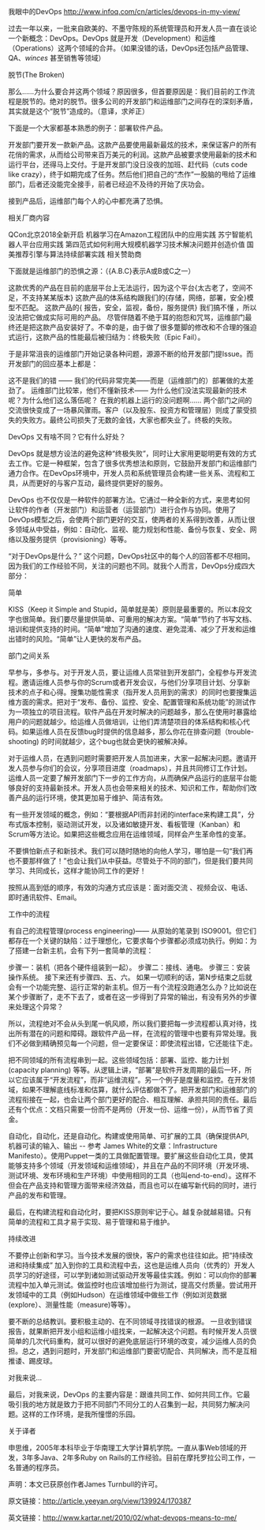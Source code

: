 我眼中的DevOps http://www.infoq.com/cn/articles/devops-in-my-view/

过去一年以来，一批来自欧美的、不墨守陈规的系统管理员和开发人员一直在谈论一个新概念：DevOps。DevOps 就是开发（Development）和运维（Operations）这两个领域的合并。（如果没错的话，DevOps还包括产品管理、QA、*winces* 甚至销售等领域）

脱节(The Broken)

那么……为什么要合并这两个领域？原因很多，但首要原因是：我们目前的工作流程是脱节的。绝对的脱节。很多公司的开发部门和运维部门之间存在的深刻矛盾，其实就是这个“脱节”造成的。（意译，求斧正）

下面是一个大家都基本熟悉的例子：部署软件产品。

开发部门要开发一款新产品。这款产品要使用最新最炫的技术，来保证客户的所有花俏的需求，从而给公司带来百万美元的利润。这款产品被要求使用最新的技术和运行平台，还得马上交付。于是开发部门没日没夜的加班、赶代码（cuts code like crazy），终于如期完成了任务。然后他们把自己的“杰作”一股脑的甩给了运维部门，后者还没能完全接手，前者已经迫不及待的开始了庆功会。

接到产品后，运维部门每个人的心中都充满了恐惧。



相关厂商内容

QCon北京2018全新开启
机器学习在Amazon工程团队中的应用实践 苏宁智能机器人平台应用实践 第四范式如何利用大规模机器学习技术解决问题并创造价值 国美推荐引擎与算法持续部署实践
相关赞助商

 
下面就是运维部门的恐惧之源：（{A.B.C}表示A或B或C之一）

这款优秀的产品在目前的底层平台上无法运行，因为这个平台{太古老了，空间不足，不支持某某版本}
这款产品的体系结构跟我们的{存储，网络，部署，安全}模型不匹配。
这款产品的{ 报告，安全，监视，备份，服务提供} 我们搞不懂 ，所以没法把它做成实际可用的产品。
尽管伴随着不绝于耳的抱怨和咒骂，运维部门最终还是把这款产品安装好了。不幸的是，由于做了很多蹩脚的修改和不合理的强迫式运行，这款产品的性能最后被归结为：终极失败（Epic Fail）。



于是非常沮丧的运维部门开始记录各种问题，源源不断的给开发部门提Issue。而开发部门的回应基本上都是：

这不是我们的错 —— 我们的代码非常完美——而是（运维部门的）部署做的太差劲了。
运维部门比较笨，他们不懂新技术—— 为什么他们没法实现最新的技术呢？为什么他们这么落伍呢？
在我的机器上运行的没问题啊……
两个部门之间的交流很快变成了一场暴风骤雨。客户（以及股东、投资方和管理层）则成了蒙受损失的失败方。最终公司损失了无数的金钱，大家也都失业了。终极的失败。

DevOps 又有啥不同？它有什么好处？

DevOps 就是想方设法的避免这种“终极失败”，同时让大家用更聪明更有效的方式去工作。它是一种框架，包含了很多优秀想法和原则，它鼓励开发部门和运维部门通力合作。在DevOps环境中，开发人员和系统管理员会构建一些关系、流程和工具，从而更好的与客户互动，最终提供更好的服务。

DevOps 也不仅仅是一种软件的部署方法。它通过一种全新的方式，来思考如何让软件的作者（开发部门）和运营者（运营部门）进行合作与协同。使用了DevOps模型之后，会使两个部门更好的交互，使两者的关系得到改善，从而让很多领域从中受益，例如：自动化、监视、能力规划和性能、备份与恢复、安全、网络以及服务提供（provisioning）等等。

“对于DevOps是什么？” 这个问题，DevOps社区中的每个人的回答都不尽相同。因为我们的工作经验不同，关注的问题也不同。就我个人而言，DevOps分成四大部分：

简单

KISS（Keep it Simple and Stupid，简单就是美）原则是最重要的。所以本段文字也很简单。我们要尽量提供简单、可重用的解决方案。“简单”节约了书写文档、培训和提供支持的时间。“简单”增加了沟通的速度、避免混淆、减少了开发和运维出错时的风险。“简单”让人更快的发布产品。

部门之间关系

早参与，多参与。对于开发人员，要让运维人员常驻到开发部门，全程参与开发流程。邀请运维人员参与你的Scrum或者开发会议，与他们分享项目计划、分享新技术的点子和心得。搜集功能性需求（指开发人员用到的需求）的同时也要搜集运维方面的需求。把对于“发布、备份、监控、安全、配置管理和系统功能”的测试作为一项独立的项目流程。软件产品在开发时解决的问题越多，那么在使用时暴露给用户的问题就越少。给运维人员做培训，让他们弄清楚项目的体系结构和核心代码。如果运维人员在反馈bug时提供的信息越多，那么你花在排查问题（trouble-shooting) 的时间就越少，这个bug也就会更快的被解决掉。

对于运维人员，在遇到问题时需要把开发人员加进来，大家一起解决问题。邀请开发人员参与你们的会议，分享项目进度（roadmaps），并且共同修订工作计划。运维人员一定要了解开发部门下一步的工作方向，从而确保产品运行的底层平台能够良好的支持最新技术。开发人员也会带来相关的技术、知识和工作，帮助你们改善产品的运行环境，使其更加易于维护、简洁有效。

有一些开发领域的概念，例如：“要根据API而非封闭的interface来构建工具”，分布式版本控制，驱动测试开发，以及诸如敏捷开发、看板管理（Kanban）和Scrum等方法论。如果把这些概念应用在运维领域，同样会产生革命性的变革。

不要惧怕新点子和新技术。我们可以随时随地的向他人学习，哪怕是一句“我们再也不要那样做了！”也会让我们从中获益。尽管处于不同的部门，但是我们要共同学习、共同成长，这样才能协同工作的更好！

按照从高到低的顺序，有效的沟通方式应该是：面对面交流 、视频会议、电话、即时通讯软件、Email。

工作中的流程

有自己的流程管理(process engineering)—— 从原始的笔录到 ISO9001。但它们都存在一个关键的缺陷：过于理想化，它要求每个步骤都必须成功执行。例如：为了搭建一台新主机，会有下列一套简单的流程：

步骤一：装机（把各个硬件组装到一起）。
步骤二：接线、通电。
步骤三：安装操作系统。
接下来还有步骤四、五、六。
如果一切顺利的话，第N步结束之后就会有一个功能完整、运行正常的新主机。但万一有个流程没跑通怎么办？比如说在某个步骤断了，走不下去了，或者在这一步得到了异常的输出，有没有另外的步骤来处理这个异常？

所以，流程绝对不会从头到尾一帆风顺，所以我们要把每一步流程都认真对待，找出所有潜在的问题和障碍。跟软件产品一样，在流程的管理中也要有异常处理。我们不必做到精确预见每一个问题，但一定要保证：即使流程出错，它还能往下走。

把不同领域的所有流程串到一起。这些领域包括：部署、监控、能力计划(capacity planning) 等等。从逻辑上讲，“部署”是软件开发周期的最后一环，所以它应该属于“开发流程”，而非“运维流程”。另一个例子是度量和监控。在开发领域，如果不理解底线标准和估算，就什么评估都做不了。把开发部门和运维部门的流程衔接在一起，也会让两个部门更好的配合、相互理解、承担共同的责任。最后还有个优点：文档只需要一份而不是两份（开发一份、运维一份），从而节省了资金。

自动化，自动化，还是自动化。构建或使用简单、可扩展的工具（确保提供API, 机器可读的输入、输出 -- 参考 James White的文章：Infrastructure Manifesto）。使用Puppet一类的工具做配置管理。要扩展这些自动化工具，使其能够支持多个领域（开发领域和运维领域），并且在产品的不同环境（开发环境、测试环境、发布环境和生产环境）中使用相同的工具（也叫end-to-end）。这样不但会在产品支持和管理方面带来经济效益，而且也可以在编写新代码的同时，进行产品的发布和管理。

最后，在构建流程和自动化时，要把KISS原则牢记于心。越复杂就越易错。只有简单的流程和工具才易于实现、易于管理和易于维护。

持续改进

不要停止创新和学习。当今技术发展的很快，客户的需求也往往如此。把“持续改进和持续集成” 加入到你的工具和流程中去，这也是运维人员向（优秀的）开发人员学习的好途径，可以学到诸如测试驱动开发等最佳实践。例如：可以向你的部署流程中加入单元测试。做监控时也应该增加些行为测试，提高交付质量。尝试用开发领域中的工具（例如Hudson）在运维领域中做些工作（例如浏览数据(explore）、测量性能（measure)等等）。

要不断的总结教训。要积极主动的、在不同领域寻找错误的根源。 一旦收到错误报告，就果断把开发小组和运维小组找来，一起解决这个问题。有时候开发人员很简单的几次代码重构，就可以很好的避免底层运行环境的改变，减少运维人员的负担。总之，遇到问题时，开发部门和运维部门要密切配合、共同解决，而不是互相推诿、踢皮球。

对我来说...

最后，对我来说，DevOps 的主要内容是：跟谁共同工作、如何共同工作。它最吸引我的地方就是致力于把不同部门不同分工的人召集到一起，共同努力解决问题。这样的工作环境，是我所憧憬的乐园。

关于译者

申思维，2005年本科毕业于华南理工大学计算机学院。一直从事Web领域的开发，3年多Java、2年多Ruby on Rails的工作经验。目前在摩托罗拉公司工作，一名普通的程序员。

声明：本文已获原创作者James Turnbull的许可。

原文链接：http://article.yeeyan.org/view/139924/170387

英文链接：http://www.kartar.net/2010/02/what-devops-means-to-me/
